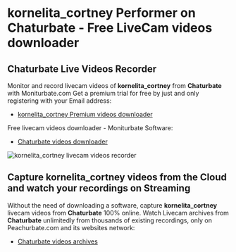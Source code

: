 # kornelita_cortney Performer on Chaturbate - Free LiveCam videos downloader

## Chaturbate Live Videos Recorder

Monitor and record livecam videos of **kornelita_cortney** from **Chaturbate** with Moniturbate.com
Get a premium trial for free by just and only registering with your Email address:
* [kornelita_cortney Premium videos downloader](https://moniturbate.com/request-demo-licence-key.html)

Free livecam videos downloader - Moniturbate Software:
* [Chaturbate videos downloader](https://moniturbate.com/moniturbate-download-software.html)

![kornelita_cortney livecam videos recorder](https://peachurnet.com/templates/moniturbate-software.png)


## Capture kornelita_cortney videos from the Cloud and watch your recordings on Streaming

Without the need of downloading a software, capture **kornelita_cortney** livecam videos from **Chaturbate** 100% online.
Watch Livecam archives from **Chaturbate** unlimitedly from thousands of existing recordings, only on Peachurbate.com and its websites network:
* [Chaturbate videos archives](https://peachurnet.com/)